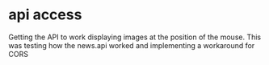 # api access
Getting the API to work displaying images at the position of the mouse.
This was testing how the news.api worked and implementing a workaround for CORS 
